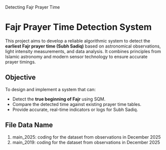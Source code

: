 Detecting Fajr Prayer Time

# Fajr Prayer Time Detection System

This project aims to develop a reliable algorithmic system to detect the **earliest Fajr prayer time (Subh Sadiq)** based on astronomical observations, light intensity measurements, and data analysis. It combines principles from Islamic astronomy and modern sensor technology to ensure accurate prayer timings.

## Objective

To design and implement a system that can:
- Detect the **true beginning of Fajr** using SQM.
- Compare the detected time against existing prayer time tables.
- Provide accurate, real-time indicators or logs for Subh Sadiq.

## File Data Name
1. main_2025: coding for the dataset from observations in December 2025
2. main_2019: coding for the dataset from observations in December 2025

